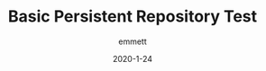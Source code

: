 ---
layout: post
title: "Basic Persistent Repository Test"
date: 2020-1-24
categories: [programming, software development, test, postgres, repository, persistent]
author: emmett
comments: true
image: assets/images/cats-logo.png
hidden: true
---